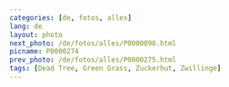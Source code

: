 ```yaml
---
categories: [de, fotos, alles]
lang: de
layout: photo
next_photo: /de/fotos/alles/P0000098.html
picname: P0000274
prev_photo: /de/fotos/alles/P0000275.html
tags: [Dead Tree, Green Grass, Zuckerhut, Zwillinge]
---
```

